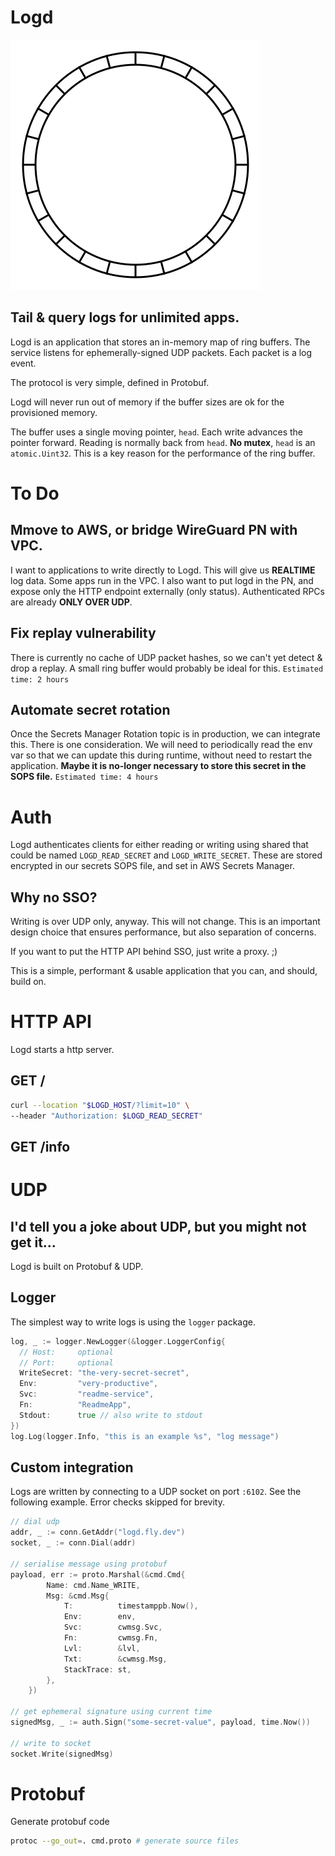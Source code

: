 # Logd
![A circular buffer](.doc/circular_buffer.svg)

## Tail & query logs for unlimited apps.
Logd is an application that stores an in-memory map of ring buffers. The service listens for ephemerally-signed UDP packets. Each packet is a log event.

The protocol is very simple, defined in Protobuf. 

Logd will never run out of memory if the buffer sizes are ok for the provisioned memory.

The buffer uses a single moving pointer, `head`. Each write advances the pointer forward. Reading is normally back from `head`. **No mutex**, `head` is an `atomic.Uint32`. This is a key reason for the performance of the ring buffer.

# To Do
## Mmove to AWS, or bridge WireGuard PN with VPC.
I want to applications to write directly to Logd. This will give us **REALTIME** log data. Some apps run in the VPC. I also want to put logd in the PN, and expose only the HTTP endpoint externally (only status). Authenticated RPCs are already **ONLY OVER UDP**.

## Fix replay vulnerability
There is currently no cache of UDP packet hashes, so we can't yet detect & drop a replay. A small ring buffer would probably be ideal for this.
`Estimated time: 2 hours`

## Automate secret rotation
Once the Secrets Manager Rotation topic is in production, we can integrate this.
There is one consideration. We will need to periodically read the env var so that we can update this during runtime, without need to restart the application.
**Maybe it is no-longer necessary to store this secret in the SOPS file.**
`Estimated time: 4 hours`

# Auth
Logd authenticates clients for either reading or writing using shared that could be named `LOGD_READ_SECRET` and `LOGD_WRITE_SECRET`. These are stored encrypted in our secrets SOPS file, and set in AWS Secrets Manager.

## Why no SSO?
Writing is over UDP only, anyway. This will not change. This is an important design choice that ensures performance, but also separation of concerns.

If you want to put the HTTP API behind SSO, just write a proxy. ;)

This is a simple, performant & usable application that you can, and should, build on.

# HTTP API
Logd starts a http server.
## GET /
```bash
curl --location "$LOGD_HOST/?limit=10" \
--header "Authorization: $LOGD_READ_SECRET"
```
## GET /info

# UDP
## I'd tell you a joke about UDP, but you might not get it...
Logd is built on Protobuf & UDP.

## Logger
The simplest way to write logs is using the `logger` package.
```go
log, _ := logger.NewLogger(&logger.LoggerConfig{
  // Host:     optional
  // Port:     optional
  WriteSecret: "the-very-secret-secret",
  Env:         "very-productive",
  Svc:         "readme-service",
  Fn:          "ReadmeApp",
  Stdout:      true // also write to stdout
})
log.Log(logger.Info, "this is an example %s", "log message")
```

## Custom integration
Logs are written by connecting to a UDP socket on port `:6102`.
See the following example. Error checks skipped for brevity.
```go
// dial udp
addr, _ := conn.GetAddr("logd.fly.dev")
socket, _ := conn.Dial(addr)

// serialise message using protobuf
payload, err := proto.Marshal(&cmd.Cmd{
		Name: cmd.Name_WRITE,
		Msg: &cmd.Msg{
			T:          timestamppb.Now(),
			Env:        env,
			Svc:        cwmsg.Svc,
			Fn:         cwmsg.Fn,
			Lvl:        &lvl,
			Txt:        &cwmsg.Msg,
			StackTrace: st,
		},
	})

// get ephemeral signature using current time
signedMsg, _ := auth.Sign("some-secret-value", payload, time.Now())

// write to socket
socket.Write(signedMsg)
```

# Protobuf
Generate protobuf code
```bash
protoc --go_out=. cmd.proto # generate source files
```

